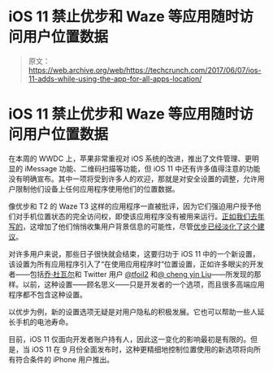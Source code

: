 # iOS 11 禁止优步和 Waze 等应用随时访问用户位置数据 

> 原文：<https://web.archive.org/web/https://techcrunch.com/2017/06/07/ios-11-adds-while-using-the-app-for-all-apps-location/>

# iOS 11 禁止优步和 Waze 等应用随时访问用户位置数据

在本周的 WWDC 上，苹果非常重视对 iOS 系统的改进，推出了文件管理、更明显的 iMessage 功能、二维码扫描等功能，但 iOS 11 中还有许多值得注意的功能没有明确宣布。其中一项将受到许多人的欢迎，那就是对安全设置的调整，允许用户限制他们设备上任何应用程序使用他们的位置数据。

像优步和 T2 的 Waze T3 这样的应用程序一直被批评，因为它们强迫用户授予他们对手机位置状态的完全访问权，即使该应用程序没有被用来运行。[正如我们去年写的](https://web.archive.org/web/20230130100805/https://techcrunch.com/2016/11/28/uber-background-location-data-collection/)，这增加了他们悄悄收集用户背景信息的可能性，尽管[优步已经淡化了这个建议](https://web.archive.org/web/20230130100805/https://techcrunch.com/2016/12/22/uber-explains-why-it-looks-like-its-app-is-still-tracking-your-location-long-after-drop-off/)。

对许多用户来说，那些日子很快就会结束，这要归功于 iOS 11 中的一个新设置，该设置为所有应用程序引入了“在使用应用程序时”位置设置，正如许多眼尖的开发者——包括[乔·杜瓦尔](https://web.archive.org/web/20230130100805/http://joe.duvall.micro.blog/2017/06/06/ios-location-privacy.html)和 Twitter 用户 [@tfoil2](https://web.archive.org/web/20230130100805/https://twitter.com/tfoil2/status/872169336319782912) 和[@ cheng yin Liu](https://web.archive.org/web/20230130100805/https://twitter.com/chengyinliu/status/872109131330605056)——所发现的那样。以前，这种设置——顾名思义——只是开发者的一个选项，而且很多高端应用程序都不包含这种设置。

以优步为例，新的设置选项无疑是对用户隐私的积极发展。它也可以帮助一些人延长手机的电池寿命。

目前，iOS 11 仅面向开发者账户持有人，因此这一变化的影响最初是有限的。但是，当 iOS 11 在 9 月份全面发布时，这种更精细地控制位置使用的新选项将向所有符合条件的 iPhone 用户推出。
